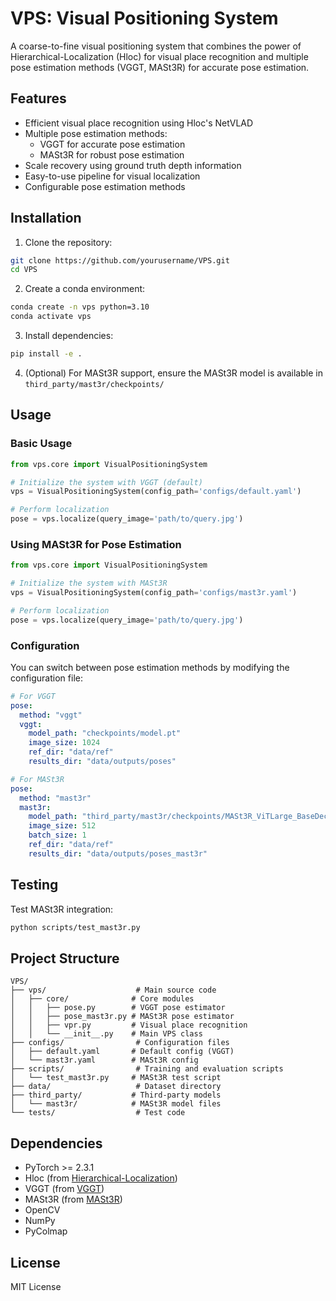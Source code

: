 # VPS: Visual Positioning System

A coarse-to-fine visual positioning system that combines the power of Hierarchical-Localization (Hloc) for visual place recognition and multiple pose estimation methods (VGGT, MASt3R) for accurate pose estimation.

## Features

- Efficient visual place recognition using Hloc's NetVLAD
- Multiple pose estimation methods:
  - VGGT for accurate pose estimation
  - MASt3R for robust pose estimation
- Scale recovery using ground truth depth information
- Easy-to-use pipeline for visual localization
- Configurable pose estimation methods

## Installation

1. Clone the repository:
```bash
git clone https://github.com/yourusername/VPS.git
cd VPS
```

2. Create a conda environment:
```bash
conda create -n vps python=3.10
conda activate vps
```

3. Install dependencies:
```bash
pip install -e .
```

4. (Optional) For MASt3R support, ensure the MASt3R model is available in `third_party/mast3r/checkpoints/`

## Usage

### Basic Usage

```python
from vps.core import VisualPositioningSystem

# Initialize the system with VGGT (default)
vps = VisualPositioningSystem(config_path='configs/default.yaml')

# Perform localization
pose = vps.localize(query_image='path/to/query.jpg')
```

### Using MASt3R for Pose Estimation

```python
from vps.core import VisualPositioningSystem

# Initialize the system with MASt3R
vps = VisualPositioningSystem(config_path='configs/mast3r.yaml')

# Perform localization
pose = vps.localize(query_image='path/to/query.jpg')
```

### Configuration

You can switch between pose estimation methods by modifying the configuration file:

```yaml
# For VGGT
pose:
  method: "vggt"
  vggt:
    model_path: "checkpoints/model.pt"
    image_size: 1024
    ref_dir: "data/ref"
    results_dir: "data/outputs/poses"

# For MASt3R
pose:
  method: "mast3r"
  mast3r:
    model_path: "third_party/mast3r/checkpoints/MASt3R_ViTLarge_BaseDecoder_512_catmlpdpt_metric.pth"
    image_size: 512
    batch_size: 1
    ref_dir: "data/ref"
    results_dir: "data/outputs/poses_mast3r"
```

## Testing

Test MASt3R integration:
```bash
python scripts/test_mast3r.py
```

## Project Structure

```
VPS/
├── vps/                    # Main source code
│   ├── core/              # Core modules
│   │   ├── pose.py        # VGGT pose estimator
│   │   ├── pose_mast3r.py # MASt3R pose estimator
│   │   ├── vpr.py         # Visual place recognition
│   │   └── __init__.py    # Main VPS class
├── configs/                # Configuration files
│   ├── default.yaml       # Default config (VGGT)
│   └── mast3r.yaml        # MASt3R config
├── scripts/                # Training and evaluation scripts
│   └── test_mast3r.py     # MASt3R test script
├── data/                   # Dataset directory
├── third_party/           # Third-party models
│   └── mast3r/            # MASt3R model files
└── tests/                  # Test code
```

## Dependencies

- PyTorch >= 2.3.1
- Hloc (from [Hierarchical-Localization](https://github.com/cvg/Hierarchical-Localization))
- VGGT (from [VGGT](https://github.com/facebookresearch/vggt))
- MASt3R (from [MASt3R](https://github.com/naver/MASt3R))
- OpenCV
- NumPy
- PyColmap

## License

MIT License 